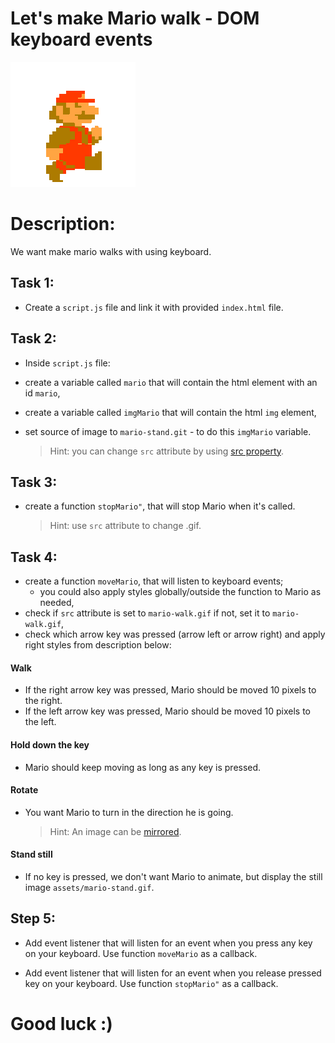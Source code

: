 # Let's make Mario walk - DOM keyboard events

![Mario Walk](assets/mario-walk.gif)

# Description:

We want make mario walks with using keyboard.

## Task 1:

- Create a `script.js` file and link it with provided `index.html` file.

## Task 2:

- Inside `script.js` file:

- create a variable called `mario` that will contain the html element with an id `mario`,
- create a variable called `imgMario` that will contain the html `img` element,
- set source of image to `mario-stand.git` - to do this `imgMario` variable.
  > Hint: you can change `src` attribute by using
  > [src property](https://www.w3schools.com/jsref/prop_img_src.asp).

## Task 3:

- create a function `stopMario"`, that will stop Mario when it's called.
  > Hint: use `src` attribute to change .gif.

## Task 4:

- create a function `moveMario`, that will listen to keyboard events;
  - you could also apply styles globally/outside the function to Mario as needed,
- check if `src` attribute is set to `mario-walk.gif` if not, set it to `mario-walk.gif`,
- check which arrow key was pressed (arrow left or arrow right) and apply right styles from description below:

#### Walk

- If the right arrow key was pressed, Mario should be moved 10 pixels to the right.
- If the left arrow key was pressed, Mario should be moved 10 pixels to the left.

#### Hold down the key

- Mario should keep moving as long as any key is pressed.

#### Rotate

- You want Mario to turn in the direction he is going.
  > Hint: An image can be [mirrored](https://www.w3schools.com/howto/howto_css_flip_image.asp).

#### Stand still

- If no key is pressed, we don't want Mario to animate, but display the still image `assets/mario-stand.gif`.

## Step 5:

- Add event listener that will listen for an event when you press any key on your keyboard. Use function `moveMario` as a callback.

- Add event listener that will listen for an event when you release pressed key on your keyboard. Use function `stopMario"` as a callback.

# Good luck :)
